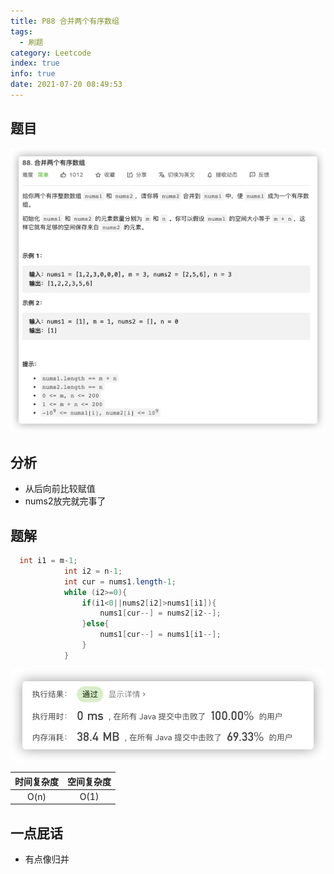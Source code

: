 ```yaml
---
title: P88 合并两个有序数组
tags:
  - 刷题
category: Leetcode
index: true
info: true
date: 2021-07-20 08:49:53
---
```


<!-- more -->

## 题目

![image-20210720085025699](https://raw.githubusercontent.com/C1EYE/figureBed/main/img/20210720085025.png)

## 分析

- 从后向前比较赋值
- nums2放完就完事了

## 题解

```java
  int i1 = m-1;
            int i2 = n-1;
            int cur = nums1.length-1;
            while (i2>=0){
                if(i1<0||nums2[i2]>nums1[i1]){
                    nums1[cur--] = nums2[i2--];
                }else{
                    nums1[cur--] = nums1[i1--];
                }
            }
```

![image-20210720092901662](https://raw.githubusercontent.com/C1EYE/figureBed/main/img/20210720092901.png)

| 时间复杂度 | 空间复杂度 |
| :--------: | :--------: |
|    O(n)    |    O(1)    |



## 一点屁话

- 有点像归并
